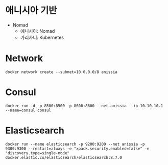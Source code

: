 # 애니시아 기반
- Nomad
  - 애니시아: Nomad
  - 가리사니: Kubernetes

# Network
```
docker network create --subnet=10.0.0.0/8 anissia
```

# Consul
```
docker run -d -p 8500:8500 -p 8600:8600 --net anissia --ip 10.10.10.1 --name=consul consul
```

# Elasticsearch
```
docker run --name elasticsearch -p 9200:9200 --net anissia -p 9300:9300 --restart=always -e "xpack.security.enabled=false" -e "discovery.type=single-node"  docker.elastic.co/elasticsearch/elasticsearch:8.7.0
```
